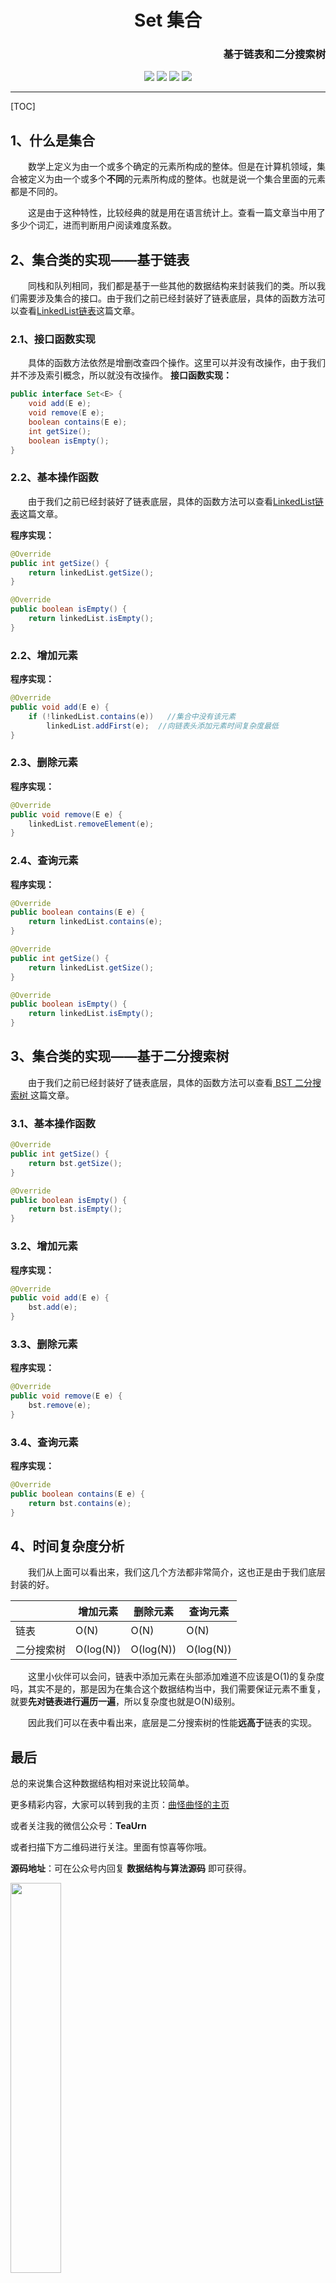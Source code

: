 <h1 align=center>Set 集合</h1>
<h3 align=right>基于链表和二分搜索树</h3>
<div align="center">
<image src="https://img.shields.io/badge/Github-LiYangSir-brightgreen">
<image src="https://img.shields.io/badge/author-teaUrn-green">
<image src="https://img.shields.io/badge/Language-Java-orange">
<image src="https://img.shields.io/badge/Version-1.0-blue">
</div>

------

[TOC]

## 1、什么是集合

&emsp;&emsp;数学上定义为由一个或多个确定的元素所构成的整体。但是在计算机领域，集合被定义为由一个或多个**不同**的元素所构成的整体。也就是说一个集合里面的元素都是不同的。

&emsp;&emsp;这是由于这种特性，比较经典的就是用在语言统计上。查看一篇文章当中用了多少个词汇，进而判断用户阅读难度系数。

## 2、集合类的实现——基于链表

&emsp;&emsp;同栈和队列相同，我们都是基于一些其他的数据结构来封装我们的类。所以我们需要涉及集合的接口。由于我们之前已经封装好了链表底层，具体的函数方法可以查看[LinkedList链表](/LinkedList/README.md)这篇文章。

### 2.1、接口函数实现

&emsp;&emsp;具体的函数方法依然是增删改查四个操作。这里可以并没有改操作，由于我们并不涉及索引概念，所以就没有改操作。
**接口函数实现：**
```java
public interface Set<E> {
    void add(E e);
    void remove(E e);
    boolean contains(E e);
    int getSize();
    boolean isEmpty();
}
```
### 2.2、基本操作函数

&emsp;&emsp;由于我们之前已经封装好了链表底层，具体的函数方法可以查看[LinkedList链表](/LinkedList/README.md)这篇文章。

**程序实现：**

```java
@Override
public int getSize() {
    return linkedList.getSize();
}

@Override
public boolean isEmpty() {
    return linkedList.isEmpty();
}
```
### 2.2、增加元素

**程序实现：**
```java
@Override
public void add(E e) {
    if (!linkedList.contains(e))   //集合中没有该元素
        linkedList.addFirst(e);  //向链表头添加元素时间复杂度最低
}
```

### 2.3、删除元素

**程序实现：**
```java
@Override
public void remove(E e) {
    linkedList.removeElement(e);
}
```

### 2.4、查询元素

**程序实现：**
```java
@Override
public boolean contains(E e) {
    return linkedList.contains(e);
}

@Override
public int getSize() {
    return linkedList.getSize();
}

@Override
public boolean isEmpty() {
    return linkedList.isEmpty();
}
```

## 3、集合类的实现——基于二分搜索树

&emsp;&emsp;由于我们之前已经封装好了链表底层，具体的函数方法可以查看[ BST 二分搜索树 ](/BST/README.md)这篇文章。

### 3.1、基本操作函数

```java
@Override
public int getSize() {
    return bst.getSize();
}

@Override
public boolean isEmpty() {
    return bst.isEmpty();
}
```

### 3.2、增加元素

**程序实现：**
```java
@Override
public void add(E e) {
    bst.add(e);
}
```

### 3.3、删除元素

**程序实现：**
```java
@Override
public void remove(E e) {
    bst.remove(e);
}
```

### 3.4、查询元素

**程序实现：**
```java
@Override
public boolean contains(E e) {
    return bst.contains(e);
}
```

## 4、时间复杂度分析

&emsp;&emsp;我们从上面可以看出来，我们这几个方法都非常简介，这也正是由于我们底层封装的好。

||增加元素|删除元素|查询元素|
|----|---|---|---|
|链表|O(N)|O(N)|O(N)|
|二分搜索树|O(log(N))|O(log(N))|O(log(N))|

&emsp;&emsp;这里小伙伴可以会问，链表中添加元素在头部添加难道不应该是O(1)的复杂度吗，其实不是的，那是因为在集合这个数据结构当中，我们需要保证元素不重复，就要**先对链表进行遍历一遍**，所以复杂度也就是O(N)级别。

&emsp;&emsp;因此我们可以在表中看出来，底层是二分搜索树的性能**远高于**链表的实现。

## 最后

总的来说集合这种数据结构相对来说比较简单。

更多精彩内容，大家可以转到我的主页：[曲怪曲怪的主页](http://quguai.net:8090/)

或者关注我的微信公众号：**TeaUrn**

或者扫描下方二维码进行关注。里面有惊喜等你哦。

**源码地址**：可在公众号内回复 **数据结构与算法源码** 即可获得。

<img src="https://markdown-liyang.oss-cn-beijing.aliyuncs.com/%E5%85%AC%E4%BC%97%E5%8F%B7%E4%BA%8C%E7%BB%B4%E7%A0%81.jpg" width=40%>
